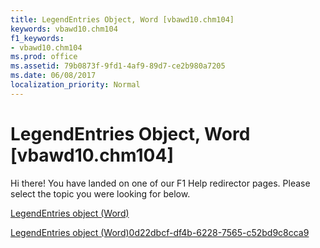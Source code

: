 ```yaml
---
title: LegendEntries Object, Word [vbawd10.chm104]
keywords: vbawd10.chm104
f1_keywords:
- vbawd10.chm104
ms.prod: office
ms.assetid: 79b0873f-9fd1-4af9-89d7-ce2b980a7205
ms.date: 06/08/2017
localization_priority: Normal
---
```



# LegendEntries Object, Word [vbawd10.chm104]

Hi there! You have landed on one of our F1 Help redirector pages. Please select the topic you were looking for below.

[LegendEntries object (Word)](http://msdn.microsoft.com/library/3d130934-8a2d-a2f5-b609-3ab34f406dc4%28Office.15%29.aspx)

[LegendEntries object (Word)0d22dbcf-df4b-6228-7565-c52bd9c8cca9](http://msdn.microsoft.com/library/0d22dbcf-df4b-6228-7565-c52bd9c8cca9%28Office.15%29.aspx)


